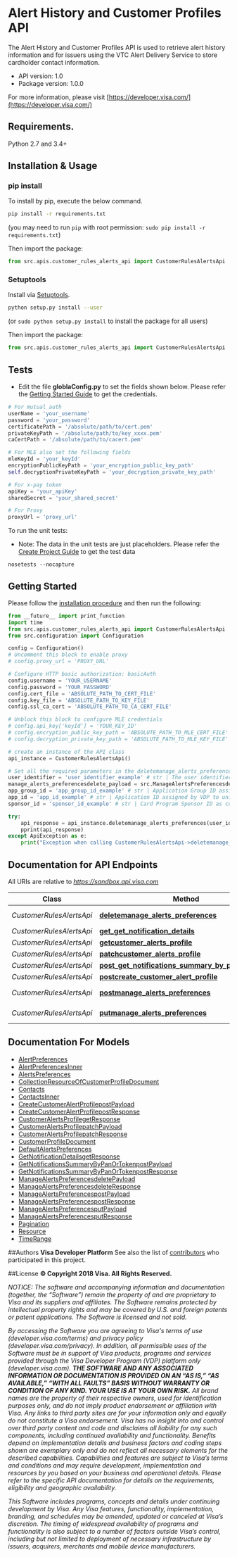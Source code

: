 # Alert History and Customer Profiles API
The Alert History and Customer Profiles API is used to retrieve alert history information and for issuers using the VTC Alert Delivery Service to store cardholder contact information.

- API version: 1.0
- Package version: 1.0.0

For more information, please visit [https://developer.visa.com/](https://developer.visa.com/)

## Requirements.

Python 2.7 and 3.4+

## Installation & Usage
### pip install

To install by pip, execute the below command.

```sh
pip install -r requirements.txt
```
(you may need to run `pip` with root permission: `sudo pip install -r requirements.txt`)

Then import the package:
```python
from src.apis.customer_rules_alerts_api import CustomerRulesAlertsApi
```

### Setuptools

Install via [Setuptools](http://pypi.python.org/pypi/setuptools).

```sh
python setup.py install --user
```
(or `sudo python setup.py install` to install the package for all users)

Then import the package:
```python
from src.apis.customer_rules_alerts_api import CustomerRulesAlertsApi
```
## Tests
- Edit the file **globlaConfig.py** to set the fields shown below. Please refer the [Getting Started Guide](https://developer.visa.com/vdpguide#get-started-overview) to get the credentials.

```python
# For mutual auth
userName = 'your_username'
password = 'your_password'
certificatePath = '/absolute/path/to/cert.pem'
privateKeyPath = '/absolute/path/to/key_xxxx.pem'
caCertPath = '/absolute/path/to/cacert.pem'

# For MLE also set the following fields
mleKeyId = 'your_keyId'
encryptionPublicKeyPath = 'your_encryption_public_key_path'
self.decryptionPrivateKeyPath = 'your_decryption_private_key_path'

# For x-pay token
apiKey = 'your_apiKey'
sharedSecret = 'your_shared_secret'

# For Proxy
proxyUrl = 'proxy_url'

```
To run the unit tests:
- Note: The data in the unit tests are just placeholders. Please refer the [Create Project Guide](https://developer.visa.com/pages/working-with-visa-apis/create-project) to get the test data
```
nosetests --nocapture
```

## Getting Started

Please follow the [installation procedure](#installation--usage) and then run the following:

```python
from __future__ import print_function
import time
from src.apis.customer_rules_alerts_api import CustomerRulesAlertsApi
from src.configuration import Configuration

config = Configuration()
# Uncomment this block to enable proxy
# config.proxy_url = 'PROXY_URL'

# Configure HTTP basic authorization: basicAuth
config.username = 'YOUR_USERNAME'
config.password = 'YOUR_PASSWORD'
config.cert_file = 'ABSOLUTE_PATH_TO_CERT_FILE'
config.key_file = 'ABSOLUTE_PATH_TO_KEY_FILE'
config.ssl_ca_cert = 'ABSOLUTE_PATH_TO_CA_CERT_FILE'

# Unblock this block to configure MLE credentials
# config.api_key['keyId'] = 'YOUR_KEY_ID'
# config.encryption_public_key_path = 'ABSOLUTE_PATH_TO_MLE_CERT_FILE'
# config.decryption_private_key_path = 'ABSOLUTE_PATH_TO_MLE_KEY_FILE'

# create an instance of the API class
api_instance = CustomerRulesAlertsApi()

# Set all the required parameters in the deletemanage_alerts_preferences. Look at the documentation for further clarification.
user_identifier = 'user_identifier_example' # str | The user identifier of the customer profile document
manage_alerts_preferencesdelete_payload = src.ManageAlertsPreferencesdeletePayload() # ManageAlertsPreferencesdeletePayload | request
app_group_id = 'app_group_id_example' # str | Application Group ID assigned by VDP to uniquely identify a logical group of applications that manage transaction controls, if present appID should not be present (optional)
app_id = 'app_id_example' # str | Application ID assigned by VDP to uniquely identify an application that manages transaction controls, if present appGroupID should not be present (optional)
sponsor_id = 'sponsor_id_example' # str | Card Program Sponsor ID as configured in VTC, and supplied by VDP (optional)

try:
    api_response = api_instance.deletemanage_alerts_preferences(user_identifier, manage_alerts_preferencesdelete_payload, app_group_id=app_group_id, app_id=app_id, sponsor_id=sponsor_id)
    pprint(api_response)
except ApiException as e:
    print("Exception when calling CustomerRulesAlertsApi->deletemanage_alerts_preferences: %s\n" % e)
```

## Documentation for API Endpoints

All URIs are relative to *https://sandbox.api.visa.com*

Class | Method | HTTP request | Description
------------ | ------------- | ------------- | -------------
*CustomerRulesAlertsApi* | [**deletemanage_alerts_preferences**](docs/CustomerRulesAlertsApi.md#deletemanage_alerts_preferences) | **DELETE** /vctc/customerrules/v1/consumertransactioncontrols/customer/{userIdentifier}/alerts/preferences | 
*CustomerRulesAlertsApi* | [**get_get_notification_details**](docs/CustomerRulesAlertsApi.md#get_get_notification_details) | **GET** /vctc/customerrules/v1/consumertransactioncontrols/customer/notifications | 
*CustomerRulesAlertsApi* | [**getcustomer_alerts_profile**](docs/CustomerRulesAlertsApi.md#getcustomer_alerts_profile) | **GET** /vctc/customerrules/v1/consumertransactioncontrols/customer/{userIdentifier} | 
*CustomerRulesAlertsApi* | [**patchcustomer_alerts_profile**](docs/CustomerRulesAlertsApi.md#patchcustomer_alerts_profile) | **PATCH** /vctc/customerrules/v1/consumertransactioncontrols/customer/{userIdentifier} | 
*CustomerRulesAlertsApi* | [**post_get_notifications_summary_by_pan_or_token**](docs/CustomerRulesAlertsApi.md#post_get_notifications_summary_by_pan_or_token) | **POST** /vctc/customerrules/v1/consumertransactioncontrols/customer/notificationInquiry | 
*CustomerRulesAlertsApi* | [**postcreate_customer_alert_profile**](docs/CustomerRulesAlertsApi.md#postcreate_customer_alert_profile) | **POST** /vctc/customerrules/v1/consumertransactioncontrols/customer | 
*CustomerRulesAlertsApi* | [**postmanage_alerts_preferences**](docs/CustomerRulesAlertsApi.md#postmanage_alerts_preferences) | **POST** /vctc/customerrules/v1/consumertransactioncontrols/customer/{userIdentifier}/alerts/preferences | 
*CustomerRulesAlertsApi* | [**putmanage_alerts_preferences**](docs/CustomerRulesAlertsApi.md#putmanage_alerts_preferences) | **PUT** /vctc/customerrules/v1/consumertransactioncontrols/customer/{userIdentifier}/alerts/preferences | 


## Documentation For Models

 - [AlertPreferences](docs/AlertPreferences.md)
 - [AlertPreferencesInner](docs/AlertPreferencesInner.md)
 - [AlertsPreferences](docs/AlertsPreferences.md)
 - [CollectionResourceOfCustomerProfileDocument](docs/CollectionResourceOfCustomerProfileDocument.md)
 - [Contacts](docs/Contacts.md)
 - [ContactsInner](docs/ContactsInner.md)
 - [CreateCustomerAlertProfilepostPayload](docs/CreateCustomerAlertProfilepostPayload.md)
 - [CreateCustomerAlertProfilepostResponse](docs/CreateCustomerAlertProfilepostResponse.md)
 - [CustomerAlertsProfilegetResponse](docs/CustomerAlertsProfilegetResponse.md)
 - [CustomerAlertsProfilepatchPayload](docs/CustomerAlertsProfilepatchPayload.md)
 - [CustomerAlertsProfilepatchResponse](docs/CustomerAlertsProfilepatchResponse.md)
 - [CustomerProfileDocument](docs/CustomerProfileDocument.md)
 - [DefaultAlertsPreferences](docs/DefaultAlertsPreferences.md)
 - [GetNotificationDetailsgetResponse](docs/GetNotificationDetailsgetResponse.md)
 - [GetNotificationsSummaryByPanOrTokenpostPayload](docs/GetNotificationsSummaryByPanOrTokenpostPayload.md)
 - [GetNotificationsSummaryByPanOrTokenpostResponse](docs/GetNotificationsSummaryByPanOrTokenpostResponse.md)
 - [ManageAlertsPreferencesdeletePayload](docs/ManageAlertsPreferencesdeletePayload.md)
 - [ManageAlertsPreferencesdeleteResponse](docs/ManageAlertsPreferencesdeleteResponse.md)
 - [ManageAlertsPreferencespostPayload](docs/ManageAlertsPreferencespostPayload.md)
 - [ManageAlertsPreferencespostResponse](docs/ManageAlertsPreferencespostResponse.md)
 - [ManageAlertsPreferencesputPayload](docs/ManageAlertsPreferencesputPayload.md)
 - [ManageAlertsPreferencesputResponse](docs/ManageAlertsPreferencesputResponse.md)
 - [Pagination](docs/Pagination.md)
 - [Resource](docs/Resource.md)
 - [TimeRange](docs/TimeRange.md)



##Authors
**Visa Developer Platform**
See also the list of [contributors](https://github.com/visa/java-sample-code/graphs/contributors) who participated in this project.

##License
**© Copyright 2018 Visa. All Rights Reserved.**

*NOTICE: The software and accompanying information and documentation (together, the “Software”) remain the property of
and are proprietary to Visa and its suppliers and affiliates. The Software remains protected by intellectual property
rights and may be covered by U.S. and foreign patents or patent applications. The Software is licensed and not sold.*

*By accessing the Software you are agreeing to Visa's terms of use (developer.visa.com/terms) and privacy policy (developer.visa.com/privacy).
In addition, all permissible uses of the Software must be in support of Visa products, programs and services provided
through the Visa Developer Program (VDP) platform only (developer.visa.com). **THE SOFTWARE AND ANY ASSOCIATED
INFORMATION OR DOCUMENTATION IS PROVIDED ON AN “AS IS,” “AS AVAILABLE,” “WITH ALL FAULTS” BASIS WITHOUT WARRANTY OR
CONDITION OF ANY KIND. YOUR USE IS AT YOUR OWN RISK.** All brand names are the property of their respective owners, used for identification purposes only, and do not imply
product endorsement or affiliation with Visa. Any links to third party sites are for your information only and equally
do not constitute a Visa endorsement. Visa has no insight into and control over third party content and code and disclaims
all liability for any such components, including continued availability and functionality. Benefits depend on implementation
details and business factors and coding steps shown are exemplary only and do not reflect all necessary elements for the
described capabilities. Capabilities and features are subject to Visa’s terms and conditions and may require development,
implementation and resources by you based on your business and operational details. Please refer to the specific
API documentation for details on the requirements, eligibility and geographic availability.*

*This Software includes programs, concepts and details under continuing development by Visa. Any Visa features,
functionality, implementation, branding, and schedules may be amended, updated or canceled at Visa’s discretion.
The timing of widespread availability of programs and functionality is also subject to a number of factors outside Visa’s control,
including but not limited to deployment of necessary infrastructure by issuers, acquirers, merchants and mobile device manufacturers.*